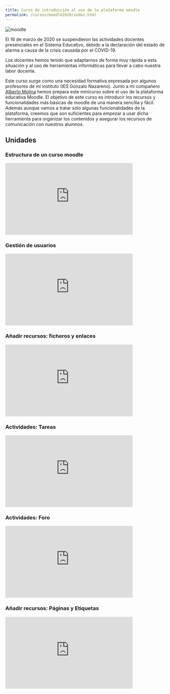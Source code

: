 ```yaml
---
title: Curso de introducción al uso de la plataforma moodle
permalink: /cursos/moodle2020/index.html
---
```


![moodle](img/moodle.png)

El 16 de marzo de 2020 se suspendieron las actividades docentes presenciales en el Sistema Educativo, debido a la declaración del estado de alarma a causa de la crisis causada por el COVID-19.

Los docentes hemos tenido que adaptarnos de forma muy rápida a esta situación y al uso de herramientas informáticas para llevar a cabo nuestra labor docente.

Este curso surge como una necesidad formativa expresada por algunos profesores de mi instituto (IES Gonzalo Nazareno). Junto a mi compañero [Alberto Molina](https://twitter.com/alberto_molina) hemos prepara este minicurso sobre el uso de la plataforma educativa Moodle. El objetivo de este curso es introducir los recursos y funcionalidades más básicas de moodle de una manera sencilla y fácil. Además aunque vamos a tratar sólo algunas funcionalidades de la plataforma, creemos que son suficientes para empezar a usar dicha herramienta para organizar los contenidos y asegurar los recursos de comunicación con nuestros alumnos.

## Unidades

### Estructura de un curso moodle

<iframe width="400" height="225" src="https://www.youtube.com/embed/i95Ry6RveGU" frameborder="0" allow="accelerometer; autoplay; encrypted-media; gyroscope; picture-in-picture" allowfullscreen></iframe>

### Gestión de usuarios

<iframe width="400" height="225" src="https://www.youtube.com/embed/4RYhG3JkRTg" frameborder="0" allow="accelerometer; autoplay; encrypted-media; gyroscope; picture-in-picture" allowfullscreen></iframe>

### Añadir recursos: ficheros y enlaces

<iframe width="400" height="225" src="https://www.youtube.com/embed/i95Ry6RveGU" frameborder="0" allow="accelerometer; autoplay; encrypted-media; gyroscope; picture-in-picture" allowfullscreen></iframe>

### Actividades: Tareas

<iframe width="400" height="225" src="https://www.youtube.com/embed/gwt76bxIKMY" frameborder="0" allow="accelerometer; autoplay; encrypted-media; gyroscope; picture-in-picture" allowfullscreen></iframe>

### Actividades: Foro

<iframe width="400" height="225" src="https://www.youtube.com/embed/jz4EnD2vbPk" frameborder="0" allow="accelerometer; autoplay; encrypted-media; gyroscope; picture-in-picture" allowfullscreen></iframe>

### Añadir recursos: Páginas y Etiquetas

<iframe width="400" height="225" src="https://www.youtube.com/embed/z7DluNamXyU" frameborder="0" allow="accelerometer; autoplay; encrypted-media; gyroscope; picture-in-picture" allowfullscreen></iframe>